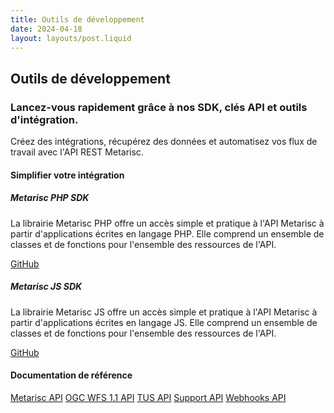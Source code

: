 ```yaml
---
title: Outils de développement
date: 2024-04-18
layout: layouts/post.liquid
---
```


## Outils de développement

### Lancez-vous rapidement grâce à nos SDK, clés API et outils d'intégration.

Créez des intégrations, récupérez des données et automatisez vos flux de travail avec l'API REST Metarisc.

#### Simplifier votre intégration

<div class="row mb-4">
    <div class="card col-6">
        <div class="card-body">
            <h5 class="card-title">Metarisc PHP SDK</h5>
            <p class="card-text">La librairie Metarisc PHP offre un accès simple et pratique à l'API Metarisc à partir d'applications écrites en langage PHP. Elle comprend un ensemble de classes et de fonctions pour l'ensemble des ressources de l'API.</p>
            <a href="https://github.com/SDIS62/metarisc-php" class="btn btn-sm btn-primary" target="_blank">GitHub</a>
        </div>
    </div>
    <div class="card col-6">
        <div class="card-body">
            <h5 class="card-title">Metarisc JS SDK</h5>
            <p class="card-text">La librairie Metarisc JS offre un accès simple et pratique à l'API Metarisc à partir d'applications écrites en langage JS. Elle comprend un ensemble de classes et de fonctions pour l'ensemble des ressources de l'API.</p>
            <a href="https://github.com/SDIS62/metarisc-js" class="btn btn-sm btn-primary" target="_blank">GitHub</a>
        </div>
    </div>
</div>

#### Documentation de référence

<div class="d-flex flex-row">
    <a href="/api" class="btn btn-primary me-1">Metarisc API</a>
    <a href="/api" class="btn btn-primary me-1">OGC WFS 1.1 API</a>
    <a href="/api" class="btn btn-primary me-1">TUS API</a>
    <a href="/api" class="btn btn-primary me-1">Support API</a>
    <a href="/api" class="btn btn-primary me-1">Webhooks API</a>
</div>